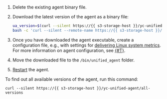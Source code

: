 1. Delete the existing agent binary file.
1. Download the latest version of the agent as a binary file:

    ```bash
    ua_version=$(curl --silent https://{{ s3-storage-host }}/yc-unified-agent/latest-version) \
    bash -c 'curl --silent --remote-name https://{{ s3-storage-host }}/yc-unified-agent/releases/$ua_version/unified_agent && chmod +x ./unified_agent'
    ```

1. Once you have downloaded the agent executable, create a configuration file, e.g., with settings for [delivering Linux system metrics](../../monitoring/operations/unified-agent/linux_metrics.md). For more information on agent configuration, see [{#T}](../../monitoring/concepts/data-collection/unified-agent/configuration.md).


1. Move the downloaded file to the `/bin/unified_agent` folder.
1. [Restart](../../monitoring/concepts/data-collection/unified-agent/run-and-stop.md#run) the agent.

To find out all available versions of the agent, run this command:

```(bash)
curl --silent https://{{ s3-storage-host }}/yc-unified-agent/all-versions
```